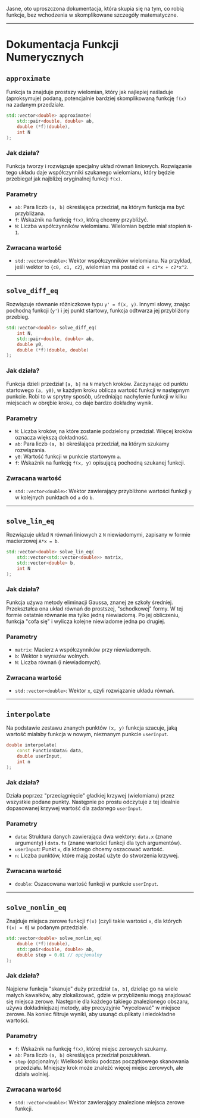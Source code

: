 Jasne, oto uproszczona dokumentacja, która skupia się na tym, co robią funkcje, bez wchodzenia w skomplikowane szczegóły matematyczne.

---

# Dokumentacja Funkcji Numerycznych

## `approximate`

Funkcja ta znajduje prostszy wielomian, który jak najlepiej naśladuje (aproksymuje) podaną, potencjalnie bardziej skomplikowaną funkcję `f(x)` na zadanym przedziale.

```cpp
std::vector<double> approximate(
    std::pair<double, double> ab,
    double (*f)(double),
    int N
);
```

### Jak działa?
Funkcja tworzy i rozwiązuje specjalny układ równań liniowych. Rozwiązanie tego układu daje współczynniki szukanego wielomianu, który będzie przebiegał jak najbliżej oryginalnej funkcji `f(x)`.

### Parametry
*   `ab`: Para liczb `(a, b)` określająca przedział, na którym funkcja ma być przybliżana.
*   `f`: Wskaźnik na funkcję `f(x)`, którą chcemy przybliżyć.
*   `N`: Liczba współczynników wielomianu. Wielomian będzie miał stopień `N-1`.

### Zwracana wartość
*   `std::vector<double>`: Wektor współczynników wielomianu. Na przykład, jeśli wektor to `{c0, c1, c2}`, wielomian ma postać `c0 + c1*x + c2*x^2`.

---

## `solve_diff_eq`

Rozwiązuje równanie różniczkowe typu `y' = f(x, y)`. Innymi słowy, znając pochodną funkcji (`y'`) i jej punkt startowy, funkcja odtwarza jej przybliżony przebieg.

```cpp
std::vector<double> solve_diff_eq(
    int N,
    std::pair<double, double> ab,
    double y0,
    double (*f)(double, double)
);
```

### Jak działa?
Funkcja dzieli przedział `[a, b]` na `N` małych kroków. Zaczynając od punktu startowego `(a, y0)`, w każdym kroku oblicza wartość funkcji w następnym punkcie. Robi to w sprytny sposób, uśredniając nachylenie funkcji w kilku miejscach w obrębie kroku, co daje bardzo dokładny wynik.

### Parametry
*   `N`: Liczba kroków, na które zostanie podzielony przedział. Więcej kroków oznacza większą dokładność.
*   `ab`: Para liczb `(a, b)` określająca przedział, na którym szukamy rozwiązania.
*   `y0`: Wartość funkcji w punkcie startowym `a`.
*   `f`: Wskaźnik na funkcję `f(x, y)` opisującą pochodną szukanej funkcji.

### Zwracana wartość
*   `std::vector<double>`: Wektor zawierający przybliżone wartości funkcji `y` w kolejnych punktach od `a` do `b`.

---

## `solve_lin_eq`

Rozwiązuje układ `N` równań liniowych z `N` niewiadomymi, zapisany w formie macierzowej `A*x = b`.

```cpp
std::vector<double> solve_lin_eq(
    std::vector<std::vector<double>> matrix,
    std::vector<double> b,
    int N
);
```

### Jak działa?
Funkcja używa metody eliminacji Gaussa, znanej ze szkoły średniej. Przekształca ona układ równań do prostszej, "schodkowej" formy. W tej formie ostatnie równanie ma tylko jedną niewiadomą. Po jej obliczeniu, funkcja "cofa się" i wylicza kolejne niewiadome jedna po drugiej.

### Parametry
*   `matrix`: Macierz `A` współczynników przy niewiadomych.
*   `b`: Wektor `b` wyrazów wolnych.
*   `N`: Liczba równań (i niewiadomych).

### Zwracana wartość
*   `std::vector<double>`: Wektor `x`, czyli rozwiązanie układu równań.

---

## `interpolate`

Na podstawie zestawu znanych punktów `(x, y)` funkcja szacuje, jaką wartość miałaby funkcja w nowym, nieznanym punkcie `userInput`.

```cpp
double interpolate(
    const FunctionData& data,
    double userInput,
    int n
);
```

### Jak działa?
Działa poprzez "przeciągnięcie" gładkiej krzywej (wielomianu) przez wszystkie podane punkty. Następnie po prostu odczytuje z tej idealnie dopasowanej krzywej wartość dla zadanego `userInput`.

### Parametry
*   `data`: Struktura danych zawierająca dwa wektory: `data.x` (znane argumenty) i `data.fx` (znane wartości funkcji dla tych argumentów).
*   `userInput`: Punkt `x`, dla którego chcemy oszacować wartość.
*   `n`: Liczba punktów, które mają zostać użyte do stworzenia krzywej.

### Zwracana wartość
*   `double`: Oszacowana wartość funkcji w punkcie `userInput`.

---

## `solve_nonlin_eq`

Znajduje miejsca zerowe funkcji `f(x)` (czyli takie wartości `x`, dla których `f(x) = 0`) w podanym przedziale.

```cpp
std::vector<double> solve_nonlin_eq(
    double (*f)(double),
    std::pair<double, double> ab,
    double step = 0.01 // opcjonalny
);
```

### Jak działa?
Najpierw funkcja "skanuje" duży przedział `[a, b]`, dzieląc go na wiele małych kawałków, aby zlokalizować, gdzie w przybliżeniu mogą znajdować się miejsca zerowe. Następnie dla każdego takiego znalezionego obszaru, używa dokładniejszej metody, aby precyzyjnie "wycelować" w miejsce zerowe. Na koniec filtruje wyniki, aby usunąć duplikaty i niedokładne wartości.

### Parametry
*   `f`: Wskaźnik na funkcję `f(x)`, której miejsc zerowych szukamy.
*   `ab`: Para liczb `(a, b)` określająca przedział poszukiwań.
*   `step` (opcjonalny): Wielkość kroku podczas początkowego skanowania przedziału. Mniejszy krok może znaleźć więcej miejsc zerowych, ale działa wolniej.

### Zwracana wartość
*   `std::vector<double>`: Wektor zawierający znalezione miejsca zerowe funkcji.